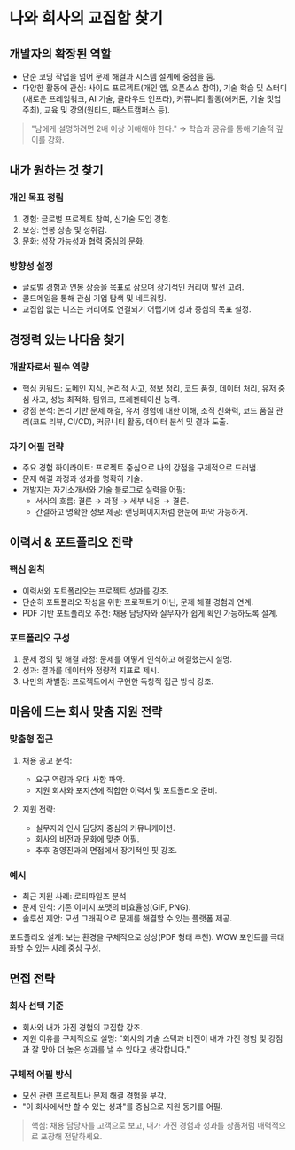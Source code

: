 # 나와 회사의 교집합 찾기

## 개발자의 확장된 역할

- 단순 코딩 작업을 넘어 문제 해결과 시스템 설계에 중점을 둠.
- 다양한 활동에 관심: 사이드 프로젝트(개인 앱, 오픈소스 참여), 기술 학습 및 스터디(새로운 프레임워크, AI 기술, 클라우드 인프라), 커뮤니티 활동(해커톤, 기술 밋업 주최), 교육 및 강의(원티드,
  패스트캠퍼스 등).

> "남에게 설명하려면 2배 이상 이해해야 한다."
> → 학습과 공유를 통해 기술적 깊이를 강화.

## 내가 원하는 것 찾기

### 개인 목표 정립

1. 경험: 글로벌 프로젝트 참여, 신기술 도입 경험.
2. 보상: 연봉 상승 및 성취감.
3. 문화: 성장 가능성과 협력 중심의 문화.

### 방향성 설정

- 글로벌 경험과 연봉 상승을 목표로 삼으며 장기적인 커리어 발전 고려.
- 콜드메일을 통해 관심 기업 탐색 및 네트워킹.
- 교집합 없는 니즈는 커리어로 연결되기 어렵기에 성과 중심의 목표 설정.

## 경쟁력 있는 나다움 찾기

### 개발자로서 필수 역량

- 핵심 키워드:
  도메인 지식, 논리적 사고, 정보 정리, 코드 품질, 데이터 처리, 유저 중심 사고, 성능 최적화, 팀워크, 프레젠테이션 능력.
- 강점 분석:
  논리 기반 문제 해결, 유저 경험에 대한 이해, 조직 친화력, 코드 품질 관리(코드 리뷰, CI/CD), 커뮤니티 활동, 데이터 분석 및 결과 도출.

### 자기 어필 전략

- 주요 경험 하이라이트: 프로젝트 중심으로 나의 강점을 구체적으로 드러냄.
- 문제 해결 과정과 성과를 명확히 기술.
- 개발자는 자기소개서와 기술 블로그로 실력을 어필:
    - 서사의 흐름: 결론 → 과정 → 세부 내용 → 결론.
    - 간결하고 명확한 정보 제공: 랜딩페이지처럼 한눈에 파악 가능하게.

## 이력서 & 포트폴리오 전략

### 핵심 원칙

- 이력서와 포트폴리오는 프로젝트 성과를 강조.
- 단순히 포트폴리오 작성을 위한 프로젝트가 아닌, 문제 해결 경험과 연계.
- PDF 기반 포트폴리오 추천: 채용 담당자와 실무자가 쉽게 확인 가능하도록 설계.

### 포트폴리오 구성

1. 문제 정의 및 해결 과정: 문제를 어떻게 인식하고 해결했는지 설명.
2. 성과: 결과를 데이터와 정량적 지표로 제시.
3. 나만의 차별점: 프로젝트에서 구현한 독창적 접근 방식 강조.

## 마음에 드는 회사 맞춤 지원 전략

### 맞춤형 접근

1. 채용 공고 분석:

    - 요구 역량과 우대 사항 파악.
    - 지원 회사와 포지션에 적합한 이력서 및 포트폴리오 준비.

2. 지원 전략:

    - 실무자와 인사 담당자 중심의 커뮤니케이션.
    - 회사의 비전과 문화에 맞춘 어필.
    - 추후 경영진과의 면접에서 장기적인 핏 강조.

### 예시

- 최근 지원 사례: 로티파일즈 분석
- 문제 인식: 기존 이미지 포맷의 비효율성(GIF, PNG).
- 솔루션 제안: 모션 그래픽으로 문제를 해결할 수 있는 플랫폼 제공.

포트폴리오 설계:
보는 환경을 구체적으로 상상(PDF 형태 추천).
WOW 포인트를 극대화할 수 있는 사례 중심 구성.

## 면접 전략

### 회사 선택 기준

- 회사와 내가 가진 경험의 교집합 강조.
- 지원 이유를 구체적으로 설명: "회사의 기술 스택과 비전이 내가 가진 경험 및 강점과 잘 맞아 더 높은 성과를 낼 수 있다고 생각합니다."

### 구체적 어필 방식

- 모션 관련 프로젝트나 문제 해결 경험을 부각.
- "이 회사에서만 할 수 있는 성과"를 중심으로 지원 동기를 어필.

> 핵심: 채용 담당자를 고객으로 보고, 내가 가진 경험과 성과를 상품처럼 매력적으로 포장해 전달하세요.